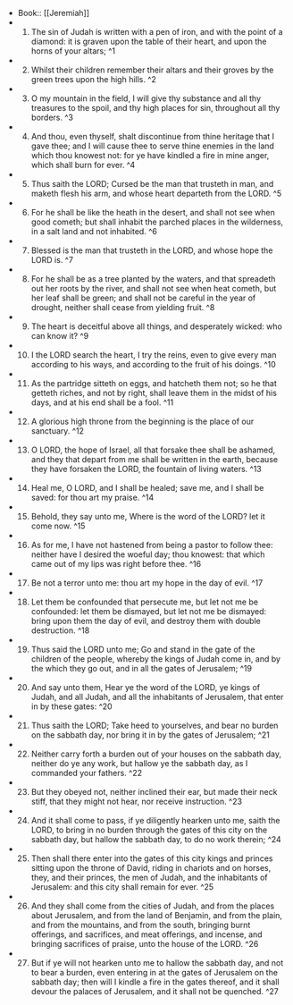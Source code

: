 - Book:: [[Jeremiah]]
- 1. The sin of Judah is written with a pen of iron, and with the point of a diamond: it is graven upon the table of their heart, and upon the horns of your altars; ^1
- 2. Whilst their children remember their altars and their groves by the green trees upon the high hills. ^2
- 3. O my mountain in the field, I will give thy substance and all thy treasures to the spoil, and thy high places for sin, throughout all thy borders. ^3
- 4. And thou, even thyself, shalt discontinue from thine heritage that I gave thee; and I will cause thee to serve thine enemies in the land which thou knowest not: for ye have kindled a fire in mine anger, which shall burn for ever. ^4
- 5. Thus saith the LORD; Cursed be the man that trusteth in man, and maketh flesh his arm, and whose heart departeth from the LORD. ^5
- 6. For he shall be like the heath in the desert, and shall not see when good cometh; but shall inhabit the parched places in the wilderness, in a salt land and not inhabited. ^6
- 7. Blessed is the man that trusteth in the LORD, and whose hope the LORD is. ^7
- 8. For he shall be as a tree planted by the waters, and that spreadeth out her roots by the river, and shall not see when heat cometh, but her leaf shall be green; and shall not be careful in the year of drought, neither shall cease from yielding fruit. ^8
- 9. The heart is deceitful above all things, and desperately wicked: who can know it? ^9
- 10. I the LORD search the heart, I try the reins, even to give every man according to his ways, and according to the fruit of his doings. ^10
- 11. As the partridge sitteth on eggs, and hatcheth them not; so he that getteth riches, and not by right, shall leave them in the midst of his days, and at his end shall be a fool. ^11
- 12. A glorious high throne from the beginning is the place of our sanctuary. ^12
- 13. O LORD, the hope of Israel, all that forsake thee shall be ashamed, and they that depart from me shall be written in the earth, because they have forsaken the LORD, the fountain of living waters. ^13
- 14. Heal me, O LORD, and I shall be healed; save me, and I shall be saved: for thou art my praise. ^14
- 15. Behold, they say unto me, Where is the word of the LORD? let it come now. ^15
- 16. As for me, I have not hastened from being a pastor to follow thee: neither have I desired the woeful day; thou knowest: that which came out of my lips was right before thee. ^16
- 17. Be not a terror unto me: thou art my hope in the day of evil. ^17
- 18. Let them be confounded that persecute me, but let not me be confounded: let them be dismayed, but let not me be dismayed: bring upon them the day of evil, and destroy them with double destruction. ^18
- 19. Thus said the LORD unto me; Go and stand in the gate of the children of the people, whereby the kings of Judah come in, and by the which they go out, and in all the gates of Jerusalem; ^19
- 20. And say unto them, Hear ye the word of the LORD, ye kings of Judah, and all Judah, and all the inhabitants of Jerusalem, that enter in by these gates: ^20
- 21. Thus saith the LORD; Take heed to yourselves, and bear no burden on the sabbath day, nor bring it in by the gates of Jerusalem; ^21
- 22. Neither carry forth a burden out of your houses on the sabbath day, neither do ye any work, but hallow ye the sabbath day, as I commanded your fathers. ^22
- 23. But they obeyed not, neither inclined their ear, but made their neck stiff, that they might not hear, nor receive instruction. ^23
- 24. And it shall come to pass, if ye diligently hearken unto me, saith the LORD, to bring in no burden through the gates of this city on the sabbath day, but hallow the sabbath day, to do no work therein; ^24
- 25. Then shall there enter into the gates of this city kings and princes sitting upon the throne of David, riding in chariots and on horses, they, and their princes, the men of Judah, and the inhabitants of Jerusalem: and this city shall remain for ever. ^25
- 26. And they shall come from the cities of Judah, and from the places about Jerusalem, and from the land of Benjamin, and from the plain, and from the mountains, and from the south, bringing burnt offerings, and sacrifices, and meat offerings, and incense, and bringing sacrifices of praise, unto the house of the LORD. ^26
- 27. But if ye will not hearken unto me to hallow the sabbath day, and not to bear a burden, even entering in at the gates of Jerusalem on the sabbath day; then will I kindle a fire in the gates thereof, and it shall devour the palaces of Jerusalem, and it shall not be quenched. ^27

